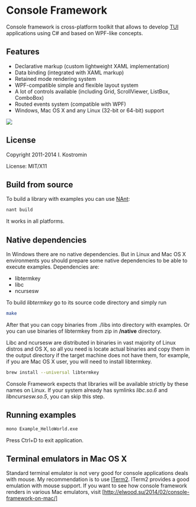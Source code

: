 Console Framework
==

Console framework is cross-platform toolkit that allows to develop [TUI] applications using C# and based on WPF-like concepts.

Features
--------

- Declarative markup (custom lightweight XAML implementation)
- Data binding (integrated with XAML markup)
- Retained mode rendering system
- WPF-compatible simple and flexible layout system
- A lot of controls available (including Grid, ScrollViewer, ListBox, ComboBox)
- Routed events system (compatible with WPF)
- Windows, Mac OS X and any Linux (32-bit or 64-bit) support

![](http://gyazo.com/81e1ae92cfba8c7a1c2a98da7da75ad7.png)

License
-------
Copyright 2011-2014 I. Kostromin

License: MIT/X11

Build from source
--
To build a library with examples you can use [NAnt]:
```sh
nant build
```
It works in all platforms.

Native dependencies
--
In Windows there are no native dependencies. But in Linux and Mac OS X environments you should prepare some native dependencies to be able to execute examples. Dependencies are:

- libtermkey
- libc
- ncursesw

To build *libtermkey* go to its source code directory and simply run

```sh
make
```

After that you can copy binaries from ./libs into directory with examples. Or you can use binaries of libtermkey from zip in **/native** directory.

Libc and ncursesw are distributed in binaries in vast majority of Linux distros and OS X, so all you need is locate actual binaries and copy them in the output directory if the target machine does not have them, for example, if you are Mac OS X user, you will need to install libtermkey.

```sh
brew install --universal libtermkey
```

Console Framework expects that libraries will be available strictly by these names on Linux. If your system already has symlinks *libc.so.6* and *libncursesw.so.5*, you can skip this step.

Running examples
--

```sh
mono Example_HelloWorld.exe
```

Press Ctrl+D to exit application.

Terminal emulators in Mac OS X
--
Standard terminal emulator is not very good for console applications deals with mouse. My recommendation is to use [ITerm2]. ITerm2 provides a good emulation with mouse support. If you want to see how console framework renders in various Mac emulators, visit [http://elwood.su/2014/02/console-framework-on-mac/]

[TUI]:http://en.wikipedia.org/wiki/Text-based_user_interface
[NAnt]:http://nant.sourceforge.net/
[MacPorts]:http://www.macports.org/
[ITerm2]:http://www.iterm2.com/#/section/home
[http://elwood.su/2014/02/console-framework-on-mac/]:http://elwood.su/2014/02/console-framework-on-mac/
